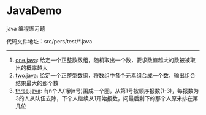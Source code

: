 # JavaDemo
java 编程练习题

代码文件地址：src/pers/test/*.java

-------
1. [one.java](http://blog.csdn.net/noedge/article/details/78282226): 给定一个正整数数组，随机取出一个数，要求数值越大的数被被取出的概率越大
2. [two.java](http://blog.csdn.net/Noedge/article/details/78287828): 给定一个正整型数组，将数组中各个元素组合成一个数，输出组合结果最大的那个数
3. [three.java](http://blog.csdn.net/Noedge/article/details/78309987): 有n个人(1到n号)围成一个圈，从第1号按顺序报数(1-3)，每报数为3的人从队伍去除，下个人继续从1开始报数，问最后剩下的那个人原来排在第几位
